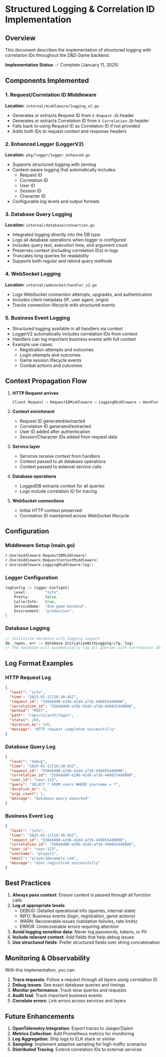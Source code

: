 # Structured Logging & Correlation ID Implementation

## Overview
This document describes the implementation of structured logging with correlation IDs throughout the D&D Game backend.

**Implementation Status**: ✅ Complete (January 11, 2025)

## Components Implemented

### 1. Request/Correlation ID Middleware
**Location**: `internal/middleware/logging_v2.go`
- Generates or extracts Request ID from `X-Request-ID` header
- Generates or extracts Correlation ID from `X-Correlation-ID` header
- Falls back to using Request ID as Correlation ID if not provided
- Adds both IDs to request context and response headers

### 2. Enhanced Logger (LoggerV2)
**Location**: `pkg/logger/logger_enhanced.go`
- Supports structured logging with zerolog
- Context-aware logging that automatically includes:
  - Request ID
  - Correlation ID
  - User ID
  - Session ID
  - Character ID
- Configurable log levels and output formats

### 3. Database Query Logging
**Location**: `internal/database/connection.go`
- Integrated logging directly into the DB type
- Logs all database operations when logger is configured
- Includes query text, execution time, and argument count
- Preserves context (including correlation IDs) in logs
- Truncates long queries for readability
- Supports both regular and rebind query methods

### 4. WebSocket Logging
**Location**: `internal/websocket/handler_v2.go`
- Logs WebSocket connection attempts, upgrades, and authentication
- Includes client metadata (IP, user agent, origin)
- Tracks connection lifecycle with structured events

### 5. Business Event Logging
- Structured logging available in all handlers via context
- LoggerV2 automatically includes correlation IDs from context
- Handlers can log important business events with full context
- Example use cases:
  - Registration attempts and outcomes
  - Login attempts and outcomes
  - Game session lifecycle events
  - Combat actions and outcomes

## Context Propagation Flow

1. **HTTP Request arrives**
   ```
   Client Request → RequestIDMiddleware → LoggingMiddleware → Handler
   ```

2. **Context enrichment**
   - Request ID generated/extracted
   - Correlation ID generated/extracted
   - User ID added after authentication
   - Session/Character IDs added from request data

3. **Service layer**
   - Services receive context from handlers
   - Context passed to all database operations
   - Context passed to external service calls

4. **Database operations**
   - LoggedDB extracts context for all queries
   - Logs include correlation ID for tracing

5. **WebSocket connections**
   - Initial HTTP context preserved
   - Correlation ID maintained across WebSocket lifecycle

## Configuration

### Middleware Setup (main.go)
```go
r.Use(middleware.RequestIDMiddleware)
r.Use(middleware.RequestContextMiddleware)
r.Use(middleware.LoggingMiddleware(log))
```

### Logger Configuration
```go
logConfig := logger.ConfigV2{
    Level:        "info",
    Pretty:       false,
    CallerInfo:   true,
    ServiceName:  "dnd-game-backend",
    Environment:  "production",
}
```

### Database Logging
```go
// Initialize database with logging support
db, repos, err := database.InitializeWithLogging(cfg, log)
// The database will automatically log all queries with correlation IDs
```

## Log Format Examples

### HTTP Request Log
```json
{
  "level": "info",
  "time": "2025-01-11T10:30:45Z",
  "request_id": "550e8400-e29b-41d4-a716-446655440000",
  "correlation_id": "550e8400-e29b-41d4-a716-446655440000",
  "method": "POST",
  "path": "/api/v1/auth/login",
  "status": 200,
  "duration_ms": 145,
  "message": "HTTP request completed successfully"
}
```

### Database Query Log
```json
{
  "level": "debug",
  "time": "2025-01-11T10:30:45Z",
  "request_id": "550e8400-e29b-41d4-a716-446655440000",
  "correlation_id": "550e8400-e29b-41d4-a716-446655440000",
  "user_id": "user-123",
  "query": "SELECT * FROM users WHERE username = ?",
  "duration_ms": 5,
  "args_count": 1,
  "message": "Database query executed"
}
```

### Business Event Log
```json
{
  "level": "info",
  "time": "2025-01-11T10:30:45Z",
  "request_id": "550e8400-e29b-41d4-a716-446655440000",
  "correlation_id": "550e8400-e29b-41d4-a716-446655440000",
  "user_id": "user-123",
  "username": "player1",
  "email": "player1@example.com",
  "message": "User registered successfully"
}
```

## Best Practices

1. **Always pass context**: Ensure context is passed through all function calls
2. **Log at appropriate levels**:
   - DEBUG: Detailed operational info (queries, internal state)
   - INFO: Business events (login, registration, game actions)
   - WARN: Recoverable issues (validation failures, rate limits)
   - ERROR: Unrecoverable errors requiring attention
3. **Avoid logging sensitive data**: Never log passwords, tokens, or PII
4. **Include relevant context**: Add fields that help debug issues
5. **Use structured fields**: Prefer structured fields over string concatenation

## Monitoring & Observability

With this implementation, you can:
1. **Trace requests**: Follow a request through all layers using correlation ID
2. **Debug issues**: See exact database queries and timings
3. **Monitor performance**: Track slow queries and requests
4. **Audit trail**: Track important business events
5. **Correlate errors**: Link errors across services and layers

## Future Enhancements

1. **OpenTelemetry Integration**: Export traces to Jaeger/Zipkin
2. **Metrics Collection**: Add Prometheus metrics for monitoring
3. **Log Aggregation**: Ship logs to ELK stack or similar
4. **Sampling**: Implement adaptive sampling for high-traffic scenarios
5. **Distributed Tracing**: Extend correlation IDs to external services
